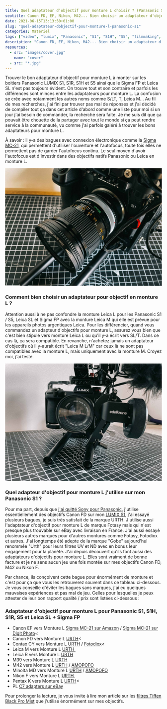 ```yaml
---
title: Quel adaptateur d’objectif pour monture L choisir ? (Panasonic S1, S1H, S5, Sigma FP et Leica SL)
seotitle: Canon FD, EF, Nikon, M42... Bien choisir un adaptateur d'objectif pour monture L compatible avec Panasonic LUMIX S1, S1R, S1H, S5 et Sigma FP
date: 2021-06-15T13:13:50+01:00
slug: "quel-adaptateur-dobjectif-pour-monture-l-panasonic-s1"
categories: Materiel
tags: ["video", "lumix", "Panasonic", "S1", "S1H", "S5", "filmmaking", "objectif", "adaptateur", "monture L", "Leica L", "Sigma FP", "Leica SL", "canon FD", "Canon EF", "Nikon F", "M42"]
description: "Canon FD, EF, Nikon, M42... Bien choisir un adaptateur d'objectif pour monture L compatible avec Panasonic LUMIX S1, S1R, S1H, S5 et Sigma FP"
resources:
  - src: "images/cover.jpg"
    name: "cover"
  - src: "*.jpg"
---
```


Trouver le bon adaptateur d'objectif pour monture L à monter sur les boitiers Panasonic LUMIX S1, S1R, S1H et S5 ainsi que le Sigma FP et Leica SL n'est pas toujours évident. On trouve tout et son contraire et parfois les différences sont minces entre les adaptateurs pour monture L. La confusion se crée avec notamment les autres noms comme S/LT, T, Leica M... Au fil de mes recherches, j'ai fini par trouver pas mal de réponses et j'ai décidé de compiler tout ça dans cet article d'abord comme une liste pour moi si un jour j'ai besoin de commander, la recherche sera faite. Je me suis dit que ça pouvait être chouette de la partager avec tout le monde si ça peut rendre service à la communauté, vu comme j'ai parfois galéré à trouver les bons adaptateurs pour monture L.

À savoir : il y-a des bagues avec connexion électronique comme la [Sigma MC-21](https://amzn.to/30Nwns6), qui permettent d'utiliser l'ouverture et l'autofocus, toute fois elles ne permettent pas de garder l'autofocus continu. Le seul moyen d'avoir l'autofocus est d'investir dans des objectifs natifs Panasonic ou Leica en monture L.

![adapteur d'objectif pour monture L panasonic lumix s1 s1h s5 sigma FP](images/quel-adaptateur-d-objectif-pour-monture-L-panasonic-lumix-s1_01.jpg)

### Comment bien choisir un adaptateur pour objectif en monture L ?

Attention aussi à ne pas confondre la monture Leica L pour les Panasonic S1 / S5, Leica SL et Sigma FP avec la monture Leica M qui elle est prévue pour les appareils photos argentiques Leica. Pour les différencier, quand vous commandez un adapteur d'objectifs pour monture L, assurez vous bien que c'est bien stipulé vers monture Leica L ou qu'il y-a écrit vers SL/T. Dans ce cas là, ça sera compatible. En revanche, n'achetez jamais un adaptateur d'objectifs où il y-aurait écrit "Leica M L/M" car ceux là ne sont pas compatibles avec la monture L, mais uniquement avec la monture M. Croyez moi, j'ai testé.

![adapteur d'objectif pour monture L panasonic lumix s1 s1h s5 sigma FP](images/quel-adaptateur-d-objectif-pour-monture-L-panasonic-lumix-s1_02.jpg)

### Quel adapteur d'objectif pour monture L j'utilise sur mon Panasonic S1 ?

Pour ma part, depuis que [j'ai quitté Sony pour Panasonic](http://jeremyjanin.com/matos-photo-video-pourquoi-jai-quitte-sony-pour-le-panasonic-s1/), j'utilise essentiellement des objectifs Canon FD sur mon [LUMIX S1](https://www.digit-photo.com/PANASONIC-Lumix-S1-Boitier-Nu-rPANASONICDCS1EK.html?dpa_id=21), j'ai essayé plusieurs bagues, je suis très satisfait de la marque URTH. J'utilise aussi l'adaptateur d'objectif pour monture L de marque Fotasy mais qui n'est presque plus trouvable sur eBay avec livraison en France. J'ai aussi essayé plusieurs autres marques pour d'autres montures comme Fotasy, Fotodiox et autres. J'ai longtemps été adepte de la marque "Gobe" aujourd'hui renommée "Urth" pour leurs filtres UV et ND avec en bonus leur engagement pour la planète. J'ai depuis découvert qu'ils font aussi des adaptateurs d'objectifs pour monture L. Elles sont vraiment de bonne facture et je ne sens aucun jeu une fois montée sur mes objectifs Canon FD, M42 ou Nikon F.

Par chance, ils conçoivent cette bague pour énormément de monture et c'est pour ça que vous les retrouverez souvent dans ce tableau ci-dessous. Je vous conseille d'éviter les bagues sans marques, j'ai eu quelques mauvaises expériences et pas mal de jeu. Celles pour lesquelles je peux attester de leur bon rapport qualité / prix sont listées ci-dessous :

### Adaptateur d'objectif pour monture L pour Panasonic S1, S1H, S1R, S5 et Leica SL + Sigma FP

- Canon EF vers Monture L <a href="https://amzn.to/30Nwns6" target="_blank" rel="noopener">Sigma MC-21 sur Amazon</a></span> / <a href="https://www.digit-photo.com/SIGMA-Bague-d-Adaptation-MC-21-pour-Canon-EF-vers-Monture-L-rSIGMA89E969.html?dpa_id=21" target="_blank" rel="noopener">Sigma MC-21 sur Digit Photo</a><
- Canon FD vers Monture L <a href="https://amzn.to/3iJat2I" target="_blank" rel="noopener">URTH</a><
- Contax CY vers Monture L <a href="https://amzn.to/2TYRp6k" target="_blank" rel="noopener">URTH</a> / <a href="https://amzn.to/3iIt9Qj" target="_blank" rel="noopener">Fotodiox</a><
- Leica M vers Monture L <a href="https://amzn.to/3pYPXNs" target="_blank" rel="noopener">URTH&nbsp;</a>
- Leica R vers Monture L <a href="https://amzn.to/35p7mVO" target="_blank" rel="noopener">URTH</a>
- M39 vers Monture L <a href="https://amzn.to/3gqoTDz" target="_blank" rel="noopener">URTH</a>
- M42 vers Monture L <a href="https://amzn.to/35mqsMn" target="_blank" rel="noopener">URTH</a> / <a href="https://amzn.to/3gCBP7Z" target="_blank" rel="noopener">AMOPOFO</a>
- Minolta MD vers Monture L <a href="https://amzn.to/3gzvv1b" target="_blank" rel="noopener">URTH</a> / <a href="https://amzn.to/30M1HHE" target="_blank" rel="noopener">AMOPOFO</a>
- Nikon F vers Monture L <a href="https://amzn.to/3cIQcXp" target="_blank" rel="noopener">URTH&nbsp;</a>
- Pentax K vers Monture L <a href="https://amzn.to/3vvOwH7" target="_blank" rel="noopener">URTH</a></span><
- PL <a href="https://www.ebay.com/itm/PL-mount-lens-to-L-mount-Sigma-FP-Panasonic-S1H-Leica-SL2-adapter-c7adapters/252322326925?_trkparms=aid%3D111001%26algo%3DREC.SEED%26ao%3D1%26asc%3D225085%26meid%3D16e35b30e07a4913ab5af7af39a4be76%26pid%3D100667%26rk%3D1%26rkt%3D4%26mehot%3Dpp%26sd%3D252322326925%26itm%3D252322326925%26pmt%3D0%26noa%3D1%26pg%3D2334524&amp;_trksid=p2334524.c100667.m2042&amp;LH_ItemCondition=33" target="_blank" rel="noopener">C7 adapters sur eBay</a>

Pour prolonger la lecture, je vous invite à lire mon article sur les [filtres Tiffen Black Pro Mist](http://jeremyjanin.com/filtre-tiffen-black-pro-mist-lequel-choisir/) que j'utilise énormément sur mes objectifs.
